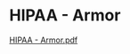 # HIPAA - Armor

[HIPAA - Armor.pdf](HIPAA%20-%20Armor%2074e64b62a0524bcf821f679996ed9b1c/HIPAA_-_Armor.pdf)